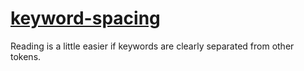 [keyword-spacing](https://eslint.org/docs/rules/keyword-spacing)
================================================================
Reading is a little easier if keywords are clearly separated from other tokens.
